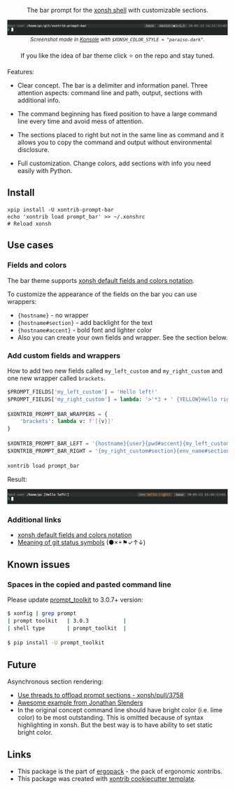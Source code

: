 <p align="center">  
    The bar prompt for the <a href="https://xon.sh">xonsh shell</a> with customizable sections.
</p>

<p align="center">  
<img src='https://raw.githubusercontent.com/anki-code/xontrib-prompt-bar/master/static/Demo.png' alt='[Demo]'>
<sup><i>Screenshot made in <a href="https://konsole.kde.org/">Konsole</a> with <code>$XONSH_COLOR_STYLE = "paraiso-dark"</code>.</i></sup>
</p>

<p align="center">  
If you like the idea of bar theme click ⭐ on the repo and stay tuned.
</p>

Features:

* Clear concept. The bar is a delimiter and information panel. Three attention aspects: command line and path, output, sections with additional info.

* The command beginning has fixed position to have a large command line every time and avoid mess of attention.

* The sections placed to right but not in the same line as command and it allows you to copy the command and output without environmental disclosure.

* Full customization. Change colors, add sections with info you need easily with Python.


## Install
```
xpip install -U xontrib-prompt-bar
echo 'xontrib load prompt_bar' >> ~/.xonshrc
# Reload xonsh
```

## Use cases

### Fields and colors
The bar theme supports [xonsh default fields and colors notation](https://xon.sh/tutorial.html#customizing-the-prompt).

To customize the appearance of the fields on the bar you can use wrappers:
* `{hostname}` - no wrapper
* `{hostname#section}` - add backlight for the text
* `{hostname#accent}` - bold font and lighter color
* Also you can create your own fields and wrapper. See the section below.

### Add custom fields and wrappers
How to add two new fields called `my_left_custom` and `my_right_custom` and one new wrapper called `brackets`.
```python
$PROMPT_FIELDS['my_left_custom'] = 'Hello left!'
$PROMPT_FIELDS['my_right_custom'] = lambda: '>'*3 + ' {YELLOW}Hello right!'

$XONTRIB_PROMPT_BAR_WRAPPERS = {
    'brackets': lambda v: f'[{v}]'
}

$XONTRIB_PROMPT_BAR_LEFT = '{hostname}{user}{pwd#accent}{my_left_custom#brackets}'
$XONTRIB_PROMPT_BAR_RIGHT = '{my_right_custom#section}{env_name#section}{gitstatus_noc#section}{date_time_tz}'

xontrib load prompt_bar
```
Result:

<img src='https://raw.githubusercontent.com/anki-code/xontrib-prompt-bar/master/static/Demo-custom.png' alt='[Demo custom fields]'>

### Additional links
* [xonsh default fields and colors notation](https://xon.sh/tutorial.html#customizing-the-prompt)
* [Meaning of git status symbols](https://xon.sh/envvars.html#xonsh-gitstatus) (●×+⚑✓↑↓)

## Known issues
### Spaces in the copied and pasted command line
Please update [prompt_toolkit](https://github.com/prompt-toolkit/python-prompt-toolkit) to 3.0.7+ version:
```bash
$ xonfig | grep prompt
| prompt toolkit   | 3.0.3           |
| shell type       | prompt_toolkit  |

$ pip install -U prompt_toolkit
```

## Future
Asynchronous section rendering:
* [Use threads to offload prompt sections - xonsh/pull/3758](https://github.com/xonsh/xonsh/pull/3758)
* [Awesome example from Jonathan Slenders](https://github.com/prompt-toolkit/python-prompt-toolkit/blob/master/examples/prompts/fancy-zsh-prompt.py)
* In the original concept command line should have bright color (i.e. lime color) to be most outstanding. This is omitted because of syntax highlighting in xonsh. But the best way is to have ability to set static bright color.

## Links 
* This package is the part of [ergopack](https://github.com/anki-code/xontrib-ergopack) - the pack of ergonomic xontribs.
* This package was created with [xontrib cookiecutter template](https://github.com/xonsh/xontrib-cookiecutter).
